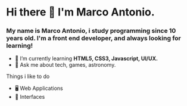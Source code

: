# Hi there 👋 I'm Marco Antonio.

### My name is Marco Antonio, i study programming since 10 years old. I'm a front end developer, and always looking for learning!

- 🌱 I’m currently learning **HTML5, CSS3, Javascript, UI/UX.** 
- 💬 Ask me about tech, games, astronomy.

Things i like to do
- 🖥 Web Applications
- 🎨 Interfaces
<!--
**MarcoMacias/MarcoMacias** is a ✨ _special_ ✨ repository because its `README.md` (this file) appears on your GitHub profile.

Here are some ideas to get you started:

- 🔭 I’m currently working on ...
- 🌱 I’m currently learning ...
- 👯 I’m looking to collaborate on ...
- 🤔 I’m looking for help with ...
- 💬 Ask me about ...
- 📫 How to reach me: ...
- 😄 Pronouns: ...
- ⚡ Fun fact: ...

